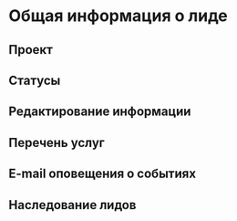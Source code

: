 # Общая информация о лиде

## Проект

## Статусы


## Редактирование информации

## Перечень услуг

## E-mail оповещения о событиях

## Наследование лидов


